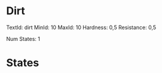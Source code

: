# Dirt
TextId: dirt
MinId: 10
MaxId: 10
Hardness: 0,5
Resistance: 0,5

Num States: 1
# States
```

```
